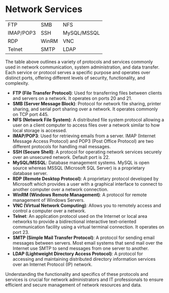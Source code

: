 # Network Services



|           |       |             |
| --------- | ----- | ----------- |
| FTP       | SMB   | NFS         |
| IMAP/POP3 | SSH   | MySQL/MSSQL |
| RDP       | WinRM | VNC         |
| Telnet    | SMTP  | LDAP        |

The table above outlines a variety of protocols and services commonly used in network communication, system administration, and data transfer. Each service or protocol serves a specific purpose and operates over distinct ports, offering different levels of security, functionality, and complexity.

* **FTP (File Transfer Protocol)**: Used for transferring files between clients and servers on a network. It operates on ports 20 and 21.
* **SMB (Server Message Block)**: Protocol for network file sharing, printer sharing, and serial port sharing over a network. It operates commonly on TCP port 445.
* **NFS (Network File System)**: A distributed file system protocol allowing a user on a client computer to access files over a network similar to how local storage is accessed.
* **IMAP/POP3**: Used for retrieving emails from a server. IMAP (Internet Message Access Protocol) and POP3 (Post Office Protocol) are two different protocols for handling mail messages.
* **SSH (Secure Shell)**: A protocol for operating network services securely over an unsecured network. Default port is 22.
* **MySQL/MSSQL**: Database management systems. MySQL is open source whereas MSSQL (Microsoft SQL Server) is a proprietary database server.
* **RDP (Remote Desktop Protocol)**: A proprietary protocol developed by Microsoft which provides a user with a graphical interface to connect to another computer over a network connection.
* **WinRM (Windows Remote Management)**: A protocol for remote management of Windows Servers.
* **VNC (Virtual Network Computing)**: Allows you to remotely access and control a computer over a network.
* **Telnet**: An application protocol used on the Internet or local area networks to provide a bidirectional interactive text-oriented communication facility using a virtual terminal connection. It operates on port 23.
* **SMTP (Simple Mail Transfer Protocol)**: A protocol for sending email messages between servers. Most email systems that send mail over the Internet use SMTP to send messages from one server to another.
* **LDAP (Lightweight Directory Access Protocol)**: A protocol for accessing and maintaining distributed directory information services over an Internet Protocol (IP) network.

Understanding the functionality and specifics of these protocols and services is crucial for network administrators and IT professionals to ensure efficient and secure management of network resources and data.
